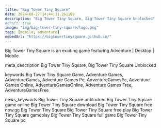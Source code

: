 ```yaml
---
title: "Big Tower Tiny Square"
date: 2024-08-27T14:44:31.261189
description: "Big Tower Tiny Square, Big Tower Tiny Square Unblocked"
#draft: true
image: "img/big-tower-tiny-square/logo.png"
tags: [mobile, adventure]
embedUrl: "https://bigtowertinysquare.github.io/"
---
```


Big Tower Tiny Square is an exciting game featuring Adventure | Desktop | Mobile.

meta_description
Big Tower Tiny Square, Big Tower Tiny Square Unblocked


keywords
Big Tower Tiny Square Game, Adventure Games, AdventureGames, Adventure Games Pc, AdventureGamesPc, Adventure Games Online, AdventureGamesOnline, Adventure Games Free, AdventureGamesFree


news_keywords
Big Tower Tiny Square unblocked Big Tower Tiny Square game online Big Tower Tiny Square download Big Tower Tiny Square free now.gg Big Tower Tiny Square Big Tower Tiny Square free play Big Tower Tiny Square gameplay Big Tower Tiny Square full game Big Tower Tiny Square pc
